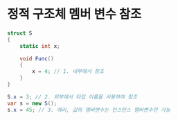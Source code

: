# 정적 구조체 멤버 변수 참조

```csharp
struct S
{
    static int x;

    void Func()
    {
        x = 4; // 1. 내부에서 참조
    }
}

S.x = 3; // 2. 외부에서 타입 이름을 사용하여 참조
var s = new S();
s.x = 45; // 3. 에러, 값의 멤버변수는 인스턴스 멤버변수만 가능

```

